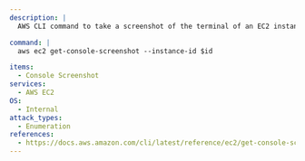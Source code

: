 ```yaml
---
description: |
  AWS CLI command to take a screenshot of the terminal of an EC2 instance and return it as base64.

command: |
  aws ec2 get-console-screenshot --instance-id $id

items:
  - Console Screenshot
services:
  - AWS EC2
OS:
  - Internal
attack_types:
  - Enumeration
references:
  - https://docs.aws.amazon.com/cli/latest/reference/ec2/get-console-screenshot.html
---
```

